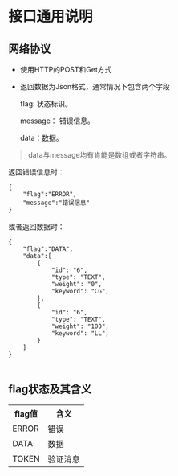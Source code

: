 # 接口通用说明

## 网络协议
* 使用HTTP的POST和Get方式
* 返回数据为Json格式，通常情况下包含两个字段
 
	flag: 状态标识。

	message： 错误信息。

	data：数据。

	
> data与message均有肯能是数组或者字符串。
<pre>
返回错误信息时：
<code>
{
	"flag":"ERROR",
	"message":"错误信息"
}
</code>
或者返回数据时：
<code>
{
	"flag":"DATA",
	"data":[
        {
            "id": "6",
            "type": "TEXT",
            "weight": "0",
            "keyword": "CG",
        },
        {
            "id": "6",
            "type": "TEXT",
            "weight": "100",
            "keyword": "LL",
        }
	]
}
</code>
</pre>

## flag状态及其含义
<table>
<tr>
	<th>flag值</th>
	<th>含义</th>
</tr>
<tr>
	<td>ERROR</td>
	<td>错误</td>
</tr>
<tr>
	<td>DATA</td>
	<td>数据</td>
</tr>
<tr>
	<td>TOKEN</td>
	<td>验证消息</td>
</tr>

</table>



